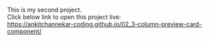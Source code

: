 This is my second project.
<br>
Click below link to open this project live:<br>
https://ankitchannekar-coding.github.io/02_3-column-preview-card-component/
